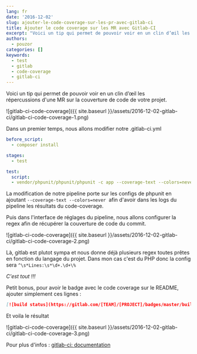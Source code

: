 ```yaml
---
lang: fr
date: '2016-12-02'
slug: ajouter-le-code-coverage-sur-les-pr-avec-gitlab-ci
title: Ajouter le code coverage sur les MR avec Gitlab-CI
excerpt: "Voici un tip qui permet de pouvoir voir en un clin d’œil les répercussions\_d'une MR\_sur la couverture de code de votre projet."
authors:
  - pouzor
categories: []
keywords:
  - test
  - gitlab
  - code-coverage
  - gitlab-ci
---
```



Voici un tip qui permet de pouvoir voir en un clin d’œil les répercussions d'une MR sur la couverture de code de votre projet.


![gitlab-ci-code-coverage]({{ site.baseurl }}/assets/2016-12-02-gitlab-ci/gitlab-ci-code-coverage-1.png)


Dans un premier temps, nous allons modifier notre .gitlab-ci.yml

```yaml
before_script:
  - composer install

stages:
  - test

test:
  script:
  - vendor/phpunit/phpunit/phpunit -c app --coverage-text --colors=never
```

La modification de notre pipeline porte sur les configs de phpunit en ajoutant ```--coverage-text --colors=never```  afin d'avoir dans les logs du pipeline les résultats du code-coverage.

Puis dans l'interface de réglages du pipeline, nous allons configurer la regex afin de récupérer la couverture de code du commit.


![gitlab-ci-code-coverage]({{ site.baseurl }}/assets/2016-12-02-gitlab-ci/gitlab-ci-code-coverage-2.png)

Là, gitlab est plutot sympa et nous donne déjà plusieurs regex toutes prêtes en fonction du langage du projet. Dans mon cas c'est du PHP donc la config sera ```^\s*Lines:\s*\d+.\d+\%```

*C'est tout !!!*

Petit bonus, pour avoir le badge avec le code coverage sur le README, ajouter simplement ces lignes :

```md
[![build status](https://gitlab.com/[TEAM]/[PROJECT]/badges/master/build.svg)](https://gitlab.com/[TEAM]/[PROJECT]/commits/master)
```

Et voila le résultat

![gitlab-ci-code-coverage]({{ site.baseurl }}/assets/2016-12-02-gitlab-ci/gitlab-ci-code-coverage-3.png)

Pour plus d'infos : [gitlab-ci: documentation](https://docs.gitlab.com/ee/user/project/pipelines/settings.html#test-coverage-parsing)
